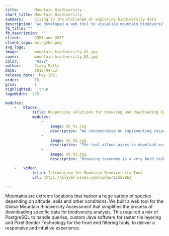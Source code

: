 ```yaml
---
title:       Mountain Biodiversity
short_title: Mountain Biodiversity
summary: 	 Rising to the challenge of exploring biodiversity data
description: 'We developed a web tool to visualise mountain biodiversity data using PostgreSQL, custom Java software and Pixel Bender technology'
fb_title: ""
fb_description: ""
client:      GMBA and GBIF
client_logo: mol-gmba.png
svg_logo:    
image:       mountain-biodiversity_01.jpg
cover:       mountain-biodiversity_01.jpg
color:       "#222"
author:      Craig Mills
date:        2015-04-22
release_date:  May 2011
order:       15
grid:        1
highlighted:   true
logoWidth:  225

modules:
    -   blocks:
            title: Responsive solutions for browsing and downloading data
            modules:
                -
                    image: mb_h1.jpg
                    description: "We concentrated on implementing responsive filtering. Changing the elevation or thermal belt reflects, in an instant, biodiversity changes on the map."
                -
                    image: mb_h2.jpg
                    description: "The tool allows users to download occurrences data for the selected criteria in a processable and reusable format. This data can be used in further analysis such as niche modelling."
                -
                    image: mb_h3.jpg
                    description: "Browsing taxonomy is a very hard task. We used our well known column view taxonomic browser to help ease the process."

    -   video:
            title: Introducing the Mountain Biodiversity Tool
            url: https://player.vimeo.com/video/11552863

---
```


Mountains are extreme locations that harbor a huge variety of species depending on altitude, soils and other conditions. We built a web tool for the Global Mountain Biodiversity Assessment that simplifies the process of downloading specific data for biodiversity analysis. This required a mix of PostgreSQL to handle queries, custom Java software for raster tile layering and Pixel Bender Technology for the front end filtering tools, to deliver a responsive and intuitive experience. 

